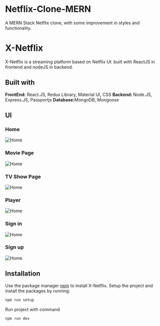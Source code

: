 # Netflix-Clone-MERN
A MERN Stack Netflix clone, with some improvement in styles and functionality.

# X-Netflix
X-Netflix is a streaming platform based on Netflix UI: built with ReactJS in frontend and nodeJS in backend.

## Built with

  <b>FrontEnd:</b> React.JS, Redux Library, Material UI, CSS
  <b>Backend: </b> Node.JS, Express.JS, Passportjs
  <b>Database:</b>MongoDB, Mongoose
</ul>

## UI

### Home

![Home](screenshots/browse.png)

### Movie Page

![Home](screenshots/movie.png)

### TV Show Page

![Home](screenshots/tvshow.png)

### Player

![Home](screenshots/player.png)

### Sign in

![Home](screenshots/connexion.png)

### Sign up

![Home](screenshots/inscription.png)


<h2>Installation </h2>

Use the package manager [npm](https://www.npmjs.com/) to install X-Netflix.
Setup the project and install the packages by running: 
```bash
npm run setup
```
 Run project with command
 
```bash
npm run dev
```

